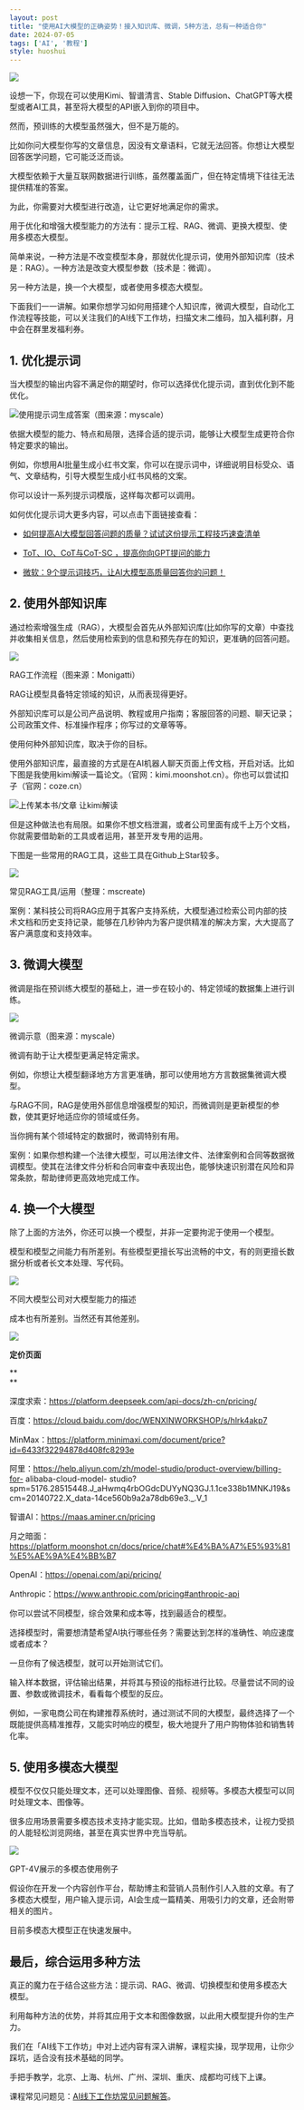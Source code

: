 ```yaml
---
layout: post
title: "使用AI大模型的正确姿势！接入知识库、微调，5种方法，总有一种适合你"
date: 2024-07-05
tags: ['AI', '教程']
style: huoshui
---
```


![](/assets/images/64f1e6620fc646c0a0fd0cc16b38c266.png)

设想一下，你现在可以使用Kimi、智谱清言、Stable Diffusion、ChatGPT等大模型或者AI工具，甚至将大模型的API嵌入到你的项目中。

然而，预训练的大模型虽然强大，但不是万能的。

比如你问大模型你写的文章信息，因没有文章语料，它就无法回答。你想让大模型回答医学问题，它可能泛泛而谈。

大模型依赖于大量互联网数据进行训练，虽然覆盖面广，但在特定情境下往往无法提供精准的答案。

为此，你需要对大模型进行改造，让它更好地满足你的需求。

用于优化和增强大模型能力的方法有：提示工程、RAG、微调、更换大模型、使用多模态大模型。

简单来说，一种方法是不改变模型本身，那就优化提示词，使用外部知识库（技术是：RAG）。一种方法是改变大模型参数（技术是：微调）。  

另一种方法是，换一个大模型，或者使用多模态大模型。

下面我们一一讲解。如果你想学习如何用搭建个人知识库，微调大模型，自动化工作流程等技能，可以关注我们的AI线下工作坊，扫描文末二维码，加入福利群，月中会在群里发福利券。

## 1\. 优化提示词

当大模型的输出内容不满足你的期望时，你可以选择优化提示词，直到优化到不能优化。

![](/assets/images/7d3985a9e45945428f9427d98abb81a1.png)使用提示词生成答案（图来源：myscale）

依据大模型的能力、特点和局限，选择合适的提示词，能够让大模型生成更符合你特定要求的输出。

例如，你想用AI批量生成小红书文案，你可以在提示词中，详细说明目标受众、语气、文章结构，引导大模型生成小红书风格的文案。

你可以设计一系列提示词模版，这样每次都可以调用。

如何优化提示词大更多内容，可以点击下面链接查看：

  * [如何提高AI大模型回答问题的质量？试试这份提示工程技巧速查清单](http://mp.weixin.qq.com/s?__biz=Mzk0OTY0NzM1Ng==&mid=2247485788&idx=1&sn=8cef5cacf5d91b041332e305e005bb85&chksm=c3546bcff423e2d9c726c6473d9cceb8f57e0cb65010ebf633238d99361cb5195b358006100b&scene=21#wechat_redirect)

  * [ToT、IO、CoT与CoT-SC ，提高你向GPT提问的能力](http://mp.weixin.qq.com/s?__biz=Mzk0OTY0NzM1Ng==&mid=2247485623&idx=1&sn=e251c4efd77db66913df6a8ae6b09f55&chksm=c3546a24f423e332f05097850ffe7bb67b5fb1c2d2a7e7dcf2f7e89428970d67fe80fe092a7b&scene=21#wechat_redirect)

  * [微软：9个提示词技巧，让AI大模型高质量回答你的问题！](http://mp.weixin.qq.com/s?__biz=Mzk0OTY0NzM1Ng==&mid=2247486180&idx=2&sn=68d93ca0584929f683ccf4bf99f09be9&chksm=c3546877f423e161d72af67f0105dcc411676abef1de0ce114560c4096986c3da77b5455f8cb&scene=21#wechat_redirect)

## 2\. 使用外部知识库

通过检索增强生成（RAG），大模型会首先从外部知识库(比如你写的文章）中查找并收集相关信息，然后使用检索到的信息和预先存在的知识，更准确的回答问题。

![](/assets/images/1bc6b55778c444ccb96e79300535b0b3.png)

RAG工作流程（图来源：Monigatti）

RAG让模型具备特定领域的知识，从而表现得更好。

外部知识库可以是公司产品说明、教程或用户指南；客服回答的问题、聊天记录；公司政策文件、标准操作程序；你写过的文章等等。

使用何种外部知识库，取决于你的目标。

使用外部知识库，最直接的方式是在AI机器人聊天页面上传文档，开启对话。比如下图是我使用kimi解读一篇论文。（官网：kimi.moonshot.cn）。你也可以尝试扣子（官网：coze.cn）

![](/assets/images/c95c3d4d97ca4ae1bb13a03274b571f6.png)上传某本书/文章
让kimi解读  

但是这种做法也有局限。如果你不想文档泄漏，或者公司里面有成千上万个文档，你就需要借助新的工具或者运用，甚至开发专用的运用。  

下图是一些常用的RAG工具，这些工具在Github上Star较多。

![](/assets/images/59d86fca17ed4ef497baf6fcaf3f601e.png)

常见RAG工具/运用（整理：mscreate)

案例：某科技公司将RAG应用于其客户支持系统，大模型通过检索公司内部的技术文档和历史支持记录，能够在几秒钟内为客户提供精准的解决方案，大大提高了客户满意度和支持效率。

  

## 3\. 微调大模型

微调是指在预训练大模型的基础上，进一步在较小的、特定领域的数据集上进行训练。

![](/assets/images/2600216c68b24473ac13bdafcca51b3a.png)

微调示意（图来源：myscale）

微调有助于让大模型更满足特定需求。

例如，你想让大模型翻译地方方言更准确，那可以使用地方方言数据集微调大模型。

与RAG不同，RAG是使用外部信息增强模型的知识，而微调则是更新模型的参数，使其更好地适应你的领域或任务。

当你拥有某个领域特定的数据时，微调特别有用。

案例：如果你想构建一个法律大模型，可以用法律文件、法律案例和合同等数据微调模型。使其在法律文件分析和合同审查中表现出色，能够快速识别潜在风险和异常条款，帮助律师更高效地完成工作。

## 4\. 换一个大模型

除了上面的方法外，你还可以换一个模型，并非一定要拘泥于使用一个模型。

模型和模型之间能力有所差别。有些模型更擅长写出流畅的中文，有的则更擅长数据分析或者长文本处理、写代码。

![](/assets/images/c6106b37372d4fdab27a37ce98fae17b.png)

不同大模型公司对大模型能力的描述  

成本也有所差别。当然还有其他差别。

![](/assets/images/891cf63218454d6091ecae8b3896d9ae.png)

  

**定价页面**

**  
**

深度求索：https://platform.deepseek.com/api-docs/zh-cn/pricing/

  

百度：https://cloud.baidu.com/doc/WENXINWORKSHOP/s/hlrk4akp7

  

MinMax：https://platform.minimaxi.com/document/price?id=6433f32294878d408fc8293e

  

阿里：https://help.aliyun.com/zh/model-studio/product-overview/billing-for-
alibaba-cloud-model-
studio?spm=5176.28515448.J_aHwmq4rbOGdcDUYyNQ3GJ.1.1ce338b1MNKJ19&scm=20140722.X_data-14ce560b9a2a78db69e3._.V_1

  

智谱AI：https://maas.aminer.cn/pricing

  

月之暗面：https://platform.moonshot.cn/docs/price/chat#%E4%BA%A7%E5%93%81%E5%AE%9A%E4%BB%B7

  

OpenAI：https://openai.com/api/pricing/

  

Anthropic：https://www.anthropic.com/pricing#anthropic-api

你可以尝试不同模型，综合效果和成本等，找到最适合的模型。

选择模型时，需要想清楚希望AI执行哪些任务？需要达到怎样的准确性、响应速度或者成本？

一旦你有了候选模型，就可以开始测试它们。

输入样本数据，评估输出结果，并将其与预设的指标进行比较。尽量尝试不同的设置、参数或微调技术，看看每个模型的反应。

例如，一家电商公司在构建推荐系统时，通过测试不同的大模型，最终选择了一个既能提供高精准推荐，又能实时响应的模型，极大地提升了用户购物体验和销售转化率。

## 5\. 使用多模态大模型

模型不仅仅只能处理文本，还可以处理图像、音频、视频等。多模态大模型可以同时处理文本、图像等。

很多应用场景需要多模态技术支持才能实现。比如，借助多模态技术，让视力受损的人能轻松浏览网络，甚至在真实世界中充当导航。

![](/assets/images/c40fb958b1df41ef8ca6d2515c3df33d.png)

GPT-4V展示的多模态使用例子

假设你在开发一个内容创作平台，帮助博主和营销人员制作引人入胜的文章。有了多模态大模型，用户输入提示词，AI会生成一篇精美、用吸引力的文章，还会附带相关的图片。

目前多模态大模型正在快速发展中。

## 最后，综合运用多种方法

真正的魔力在于结合这些方法：提示词、RAG、微调、切换模型和使用多模态大模型。

利用每种方法的优势，并将其应用于文本和图像数据，以此用大模型提升你的生产力。

我们在「AI线下工作坊」中对上述内容有深入讲解，课程实操，现学现用，让你少踩坑，适合没有技术基础的同学。

手把手教学，北京、上海、杭州、广州、深圳、重庆、成都均可线下上课。

课程常见问题见：[AI线下工作坊常见问题解答](http://mp.weixin.qq.com/s?__biz=Mzk0OTY0NzM1Ng==&mid=2247484956&idx=1&sn=da84741808848eafafb9d4d97f47641e&chksm=c354648ff423ed992bb4995172650da7186a7e04f6f7d5442faa28911f15d0f001df2ece8d9a&scene=21#wechat_redirect)。


